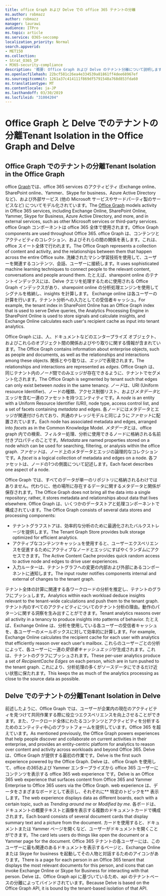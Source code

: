 ```yaml
---
title: office Graph および Delve での office 365 テナントの分離
ms.author: robmazz
author: robmazz
manager: laurawi
audience: ITPro
ms.topic: article
ms.service: O365-seccomp
localization_priority: Normal
search.appverid:
- MET150
ms.collection:
- Strat_O365_IP
- M365-security-compliance
description: '概要: Office Graph および Delve のテナント分離について説明します。'
ms.openlocfilehash: 22bcf581c26ea4e334539a81861ff4dee68967ef
ms.sourcegitcommit: 1261a37c414111f869df5791548a768d853fda60
ms.translationtype: MT
ms.contentlocale: ja-JP
ms.lasthandoff: 03/30/2019
ms.locfileid: "31004204"
---
```

# <a name="tenant-isolation-in-the-office-graph-and-delve"></a><span data-ttu-id="0d01b-103">Office Graph と Delve でのテナントの分離</span><span class="sxs-lookup"><span data-stu-id="0d01b-103">Tenant Isolation in the Office Graph and Delve</span></span>

## <a name="tenant-isolation-in-the-office-graph"></a><span data-ttu-id="0d01b-104">Office Graph でのテナントの分離</span><span class="sxs-lookup"><span data-stu-id="0d01b-104">Tenant Isolation in the Office Graph</span></span>
<span data-ttu-id="0d01b-105">office [Graph](https://dev.office.com/officegraph)では、office 365 services のアクティビティ (Exchange online、SharePoint online、Yammer、Skype for business、Azure Active Directory など)、および外部サービス (他の Microsoft サービスやサードパーティ製のサービスなど) についてモデル化されています。</span><span class="sxs-lookup"><span data-stu-id="0d01b-105">The [Office Graph](https://dev.office.com/officegraph) models activity in Office 365 services, including Exchange Online, SharePoint Online, Yammer, Skype for Business, Azure Active Directory, and more, and in external services, such as other Microsoft services or third-party services.</span></span> <span data-ttu-id="0d01b-106">office Graph コンポーネントは office 365 全体で使用されます。</span><span class="sxs-lookup"><span data-stu-id="0d01b-106">Office Graph components are used throughout Office 365.</span></span> <span data-ttu-id="0d01b-107">office Graph は、コンテンツとアクティビティのコレクション、およびそれらの間の関係を表します。これは、office スイート全体で行われます。</span><span class="sxs-lookup"><span data-stu-id="0d01b-107">The Office Graph represents a collection of content and activity, and the relationships between them that happen across the entire Office suite.</span></span> <span data-ttu-id="0d01b-108">洗練されたマシン学習技術を使用して、ユーザーを関連するコンテンツ、会話、ユーザーに接続します。</span><span class="sxs-lookup"><span data-stu-id="0d01b-108">It uses sophisticated machine learning techniques to connect people to the relevant content, conversations and people around them.</span></span> <span data-ttu-id="0d01b-109">たとえば、sharepoint online のテナントインデックスには、Delve クエリを処理するために使用される Office Graph インデックスがあり、sharepoint online の分析処理エンジンを使用してシグナルを格納し、insights を計算します。 Exchange online は各ユーザーの計算を行います。テナント分析への入力としての受信者キャッシュ。</span><span class="sxs-lookup"><span data-stu-id="0d01b-109">For example, the tenant index in SharePoint Online has an Office Graph index that is used to serve Delve queries, the Analytics Processing Engine in SharePoint Online is used to store signals and calculate insights, and Exchange Online calculates each user's recipient cache as input into tenant analytics.</span></span>

<span data-ttu-id="0d01b-110">Office Graph には、人、ドキュメントなどのエンタープライズ オブジェクト、およびこれらのオブジェクト間の関係およびやり取りに関する情報が含まれています。</span><span class="sxs-lookup"><span data-stu-id="0d01b-110">The Office Graph contains information about enterprise objects, such as people and documents, as well as the relationships and interactions among these objects.</span></span> <span data-ttu-id="0d01b-111">関係とやり取りは、*エッジ*で表現されます。</span><span class="sxs-lookup"><span data-stu-id="0d01b-111">The relationships and interactions are represented as *edges*.</span></span> <span data-ttu-id="0d01b-112">Office Graph は、同じテナント内の*ノード*間でのみエッジが存在できるように、テナントでセグメント化されます。</span><span class="sxs-lookup"><span data-stu-id="0d01b-112">The Office Graph is segmented by tenant such that edges can only exist between *nodes* in the same tenancy.</span></span> <span data-ttu-id="0d01b-113">*ノード*は、URI (Uniform resource Identifier)、ノードの種類、アクセス制御リスト、および*メタデータ*とエッジを含む一連のファセットを持つエンティティです。</span><span class="sxs-lookup"><span data-stu-id="0d01b-113">A *node* is an entity with a Uniform Resource Identifier (URI), node type, access control list, and a set of facets containing *metadata* and edges.</span></span> <span data-ttu-id="0d01b-114">各ノードにはメタデータとエッジが関連付けられており、共通のナレッジモデルと同じように*ファセット*に配置されています。</span><span class="sxs-lookup"><span data-stu-id="0d01b-114">Each node has associated metadata and edges, arranged into *facets* as in the Common Knowledge Model.</span></span> <span data-ttu-id="0d01b-115">*メタデータ*とは、office graph 内での検索、フィルター処理、分析に使用できるノードに格納される名前付きプロパティのことです。</span><span class="sxs-lookup"><span data-stu-id="0d01b-115">*Metadata* are named properties stored on a node which can be used for searching, filtering, or analysis within the office graph.</span></span> <span data-ttu-id="0d01b-116">*ファセット*は、ノード上のメタデータとエッジの論理的なコレクションです。</span><span class="sxs-lookup"><span data-stu-id="0d01b-116">A *facet* is a logical collection of metadata and edges on a node.</span></span> <span data-ttu-id="0d01b-117">各ファセットは、ノードの1つの側面について記述します。</span><span class="sxs-lookup"><span data-stu-id="0d01b-117">Each facet describes one aspect of a node.</span></span> 

<span data-ttu-id="0d01b-118">Office Graph では、すべてのデータが単一のリポジトリに格納されるわけではありません。代わりに、他の場所に存在するデータに関するメタデータと関係が保存されます。</span><span class="sxs-lookup"><span data-stu-id="0d01b-118">The Office Graph does not bring all the data into a single repository; rather, it stores metadata and relationships about data that lives elsewhere.</span></span> <span data-ttu-id="0d01b-119">Office Graph は、いくつかのデータストアと処理コンポーネントで構成されています。</span><span class="sxs-lookup"><span data-stu-id="0d01b-119">The Office Graph consists of several data stores and processing components:</span></span>
- <span data-ttu-id="0d01b-120">テナントグラフストアは、効率的な分析のために最適化されたバルクストレージを提供します。</span><span class="sxs-lookup"><span data-stu-id="0d01b-120">The Tenant Graph Store provides bulk storage optimized for efficient analytics.</span></span>
- <span data-ttu-id="0d01b-121">アクティブなコンテンツキャッシュを使用すると、ユーザーエクスペリエンスを促進するためにアクティブなノードとエッジにすばやくランダムにアクセスできます。</span><span class="sxs-lookup"><span data-stu-id="0d01b-121">The Active Content Cache provides quick random access to active node and edges to drive user experiences.</span></span>
- <span data-ttu-id="0d01b-122">入力ルーターは、テナントグラフへの変更の内部および外部にあるコンポーネントに通知します。</span><span class="sxs-lookup"><span data-stu-id="0d01b-122">The input router notifies components internal and external of changes to the tenant graph.</span></span>

<span data-ttu-id="0d01b-123">テナント全体の計算に関連する各ワークロードの分析を推定し、テナントのグラフにプッシュします。</span><span class="sxs-lookup"><span data-stu-id="0d01b-123">Analytics within each workload deduce insights relevant to the tenant-wide calculations and push them to the tenant graph.</span></span> <span data-ttu-id="0d01b-124">テナント内のすべてのアクティビティについてのテナント分析の理由。動作のパターンに関する洞察を生み出すことができます。</span><span class="sxs-lookup"><span data-stu-id="0d01b-124">Tenant analytics reasons over all activity in a tenancy to produce insights into patterns of behavior.</span></span> <span data-ttu-id="0d01b-125">たとえば、Exchange Online は、分析を使用している各ユーザーの受信者キャッシュを、各ユーザーのメールボックスに対して効率的に計算します。</span><span class="sxs-lookup"><span data-stu-id="0d01b-125">For example, Exchange Online calculates the recipient cache for each user with analytics that efficiently reason over each user's mailbox.</span></span> <span data-ttu-id="0d01b-126">これらのユーザーごとの分析によって、各ユーザーに一連の*受信者キャッシュエッジ*が生成されます。これは、テナントのグラフにプッシュされます。</span><span class="sxs-lookup"><span data-stu-id="0d01b-126">These per-user analytics produce a set of *RecipientCache Edges* on each person, which are in turn pushed to the tenant graph.</span></span> <span data-ttu-id="0d01b-127">これにより、分析処理の多くがソースデータにできるだけ近い状態に保たれます。</span><span class="sxs-lookup"><span data-stu-id="0d01b-127">This keeps the as much of the analytics processing as close to the source data as possible.</span></span>

## <a name="tenant-isolation-in-delve"></a><span data-ttu-id="0d01b-128">Delve でのテナントの分離</span><span class="sxs-lookup"><span data-stu-id="0d01b-128">Tenant Isolation in Delve</span></span>
<span data-ttu-id="0d01b-129">前述したように、Office Graph では、ユーザーが企業内の現在のアクティビティを見つけて共同作業する際に役立つエクスペリエンスを向上させることができます。また、ワークロード全体にわたるコンテンツとアクティビティを分析するためのエンティティ中心のプラットフォームを提供しています。Office 365 を超えています。</span><span class="sxs-lookup"><span data-stu-id="0d01b-129">As mentioned previously, the Office Graph powers experiences that help people discover and collaborate on current activities in their enterprise, and provides an entity-centric platform for analytics to reason over content and activity across workloads and beyond Office 365.</span></span> <span data-ttu-id="0d01b-130">Delve は、Office Graph が提供する最初の作業です。</span><span class="sxs-lookup"><span data-stu-id="0d01b-130">Delve is the first such experience powered by the Office Graph.</span></span>
<span data-ttu-id="0d01b-131">Delve は、office Graph を使用して、office の365および Yammer エンタープライズから office 365 ユーザーにコンテンツを表示する office 365 web experience です。</span><span class="sxs-lookup"><span data-stu-id="0d01b-131">Delve is an Office 365 web experience that surfaces content from Office 365 and Yammer Enterprise to Office 365 users via the Office Graph.</span></span> <span data-ttu-id="0d01b-132">web experience は、データをさまざまなボードとして表示し、それぞれに\*\* 特定のトピックを\*\* 表示します。</span><span class="sxs-lookup"><span data-stu-id="0d01b-132">The web experience displays data as different boards, each with a certain topic, such as *Trending around me* or *Modified by me*.</span></span> <span data-ttu-id="0d01b-133">各ボードは、ドキュメントの概要テキストと画像を表示する複数のドキュメントカードで構成されます。</span><span class="sxs-lookup"><span data-stu-id="0d01b-133">Each board consists of several document cards that display summary text and a picture from the document.</span></span> <span data-ttu-id="0d01b-134">カードを使用すると、ドキュメントまたは Yammer ページを開くなど、ユーザーがドキュメントを開くことができます。</span><span class="sxs-lookup"><span data-stu-id="0d01b-134">The card lets users do things like open the document or a Yammer page for the document.</span></span> <span data-ttu-id="0d01b-135">Office 365 テナントの各ユーザーには、このユーザーに最も関連のあるドキュメントを表示するページと、Exchange Online または Skype for business を起動してその人物と対話するためのアイコンがあります。</span><span class="sxs-lookup"><span data-stu-id="0d01b-135">There is a page for each person in an Office 365 tenant that displays the most relevant documents for this person, and icons that can invoke Exchange Online or Skype for Business for interacting with that person.</span></span> <span data-ttu-id="0d01b-136">Delve は、Office Graph api に基づいているため、api のテナントベースの分離によってバインドされています。</span><span class="sxs-lookup"><span data-stu-id="0d01b-136">Because Delve is based on the Office Graph API, it is bound by the tenant-based isolation of that API.</span></span>